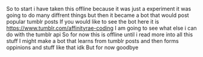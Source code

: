 So to start i have taken this offline because it was just a experiment 
it was going to do many diffrent things but then it became a bot that would post popular tumblr posts 
If you would like to see the bot here it is https://www.tumblr.com/affinityrae-coding
I am going to see what else i can do with the tumblr api 
So for now this is offline until i read more into all this stuff
I might make a bot that learns from tumblr posts and then forms oppinions and stuff like that idk
But for now goodbye 